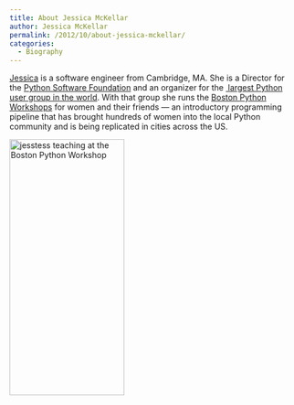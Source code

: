 ```yaml
---
title: About Jessica McKellar
author: Jessica McKellar
permalink: /2012/10/about-jessica-mckellar/
categories:
  - Biography
---
```

<a href="http://jesstess.com/" target="_blank">Jessica</a> is a software engineer from Cambridge, MA. She is a Director for the <a href="http://python.org/psf/" target="_blank">Python Software Foundation</a> and an organizer for the <a href="http://meetup.bostonpython.com/" target="_blank"> largest Python user group in the world</a>. With that group she runs the <a href="http://bostonpythonworkshop.com/" target="_blank">Boston Python Workshops</a> for women and their friends &#8212; an introductory programming pipeline that has brought hundreds of women into the local Python community and is being replicated in cities across the US.

<img class="alignnone size-full wp-image-717" title="jesstess teaching at the Boston Python Workshop" src="http://teaching.software-carpentry.org/wp-content/uploads/2012/10/jesstess_teaching.jpg" alt="jesstess teaching at the Boston Python Workshop" width="201" height="448" />

